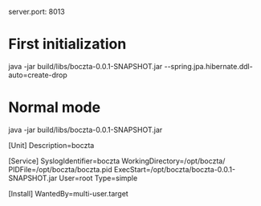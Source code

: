 
server.port: 8013

# First initialization
java -jar build/libs/boczta-0.0.1-SNAPSHOT.jar --spring.jpa.hibernate.ddl-auto=create-drop

# Normal mode
java -jar build/libs/boczta-0.0.1-SNAPSHOT.jar





[Unit]
Description=boczta

[Service]
SyslogIdentifier=boczta
WorkingDirectory=/opt/boczta/
PIDFile=/opt/boczta/boczta.pid
ExecStart=/opt/boczta/boczta-0.0.1-SNAPSHOT.jar
User=root
Type=simple

[Install]
WantedBy=multi-user.target

